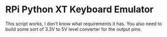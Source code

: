 # RPi Python XT Keyboard Emulator
This script works, I don't know what requirements it has. You also need to build some sort of 3.3V to 5V level converter for the output pins.
